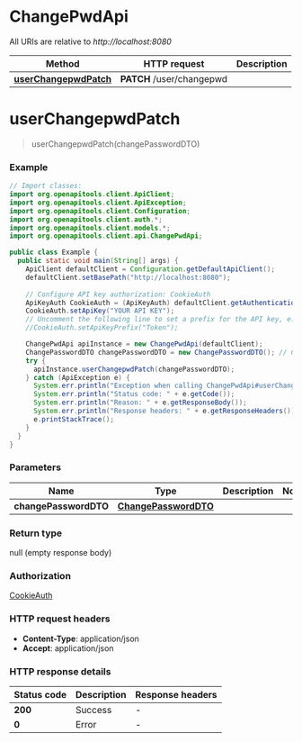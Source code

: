 # ChangePwdApi

All URIs are relative to *http://localhost:8080*

| Method | HTTP request | Description |
|------------- | ------------- | -------------|
| [**userChangepwdPatch**](ChangePwdApi.md#userChangepwdPatch) | **PATCH** /user/changepwd |  |


<a id="userChangepwdPatch"></a>
# **userChangepwdPatch**
> userChangepwdPatch(changePasswordDTO)



### Example
```java
// Import classes:
import org.openapitools.client.ApiClient;
import org.openapitools.client.ApiException;
import org.openapitools.client.Configuration;
import org.openapitools.client.auth.*;
import org.openapitools.client.models.*;
import org.openapitools.client.api.ChangePwdApi;

public class Example {
  public static void main(String[] args) {
    ApiClient defaultClient = Configuration.getDefaultApiClient();
    defaultClient.setBasePath("http://localhost:8080");
    
    // Configure API key authorization: CookieAuth
    ApiKeyAuth CookieAuth = (ApiKeyAuth) defaultClient.getAuthentication("CookieAuth");
    CookieAuth.setApiKey("YOUR API KEY");
    // Uncomment the following line to set a prefix for the API key, e.g. "Token" (defaults to null)
    //CookieAuth.setApiKeyPrefix("Token");

    ChangePwdApi apiInstance = new ChangePwdApi(defaultClient);
    ChangePasswordDTO changePasswordDTO = new ChangePasswordDTO(); // ChangePasswordDTO | 
    try {
      apiInstance.userChangepwdPatch(changePasswordDTO);
    } catch (ApiException e) {
      System.err.println("Exception when calling ChangePwdApi#userChangepwdPatch");
      System.err.println("Status code: " + e.getCode());
      System.err.println("Reason: " + e.getResponseBody());
      System.err.println("Response headers: " + e.getResponseHeaders());
      e.printStackTrace();
    }
  }
}
```

### Parameters

| Name | Type | Description  | Notes |
|------------- | ------------- | ------------- | -------------|
| **changePasswordDTO** | [**ChangePasswordDTO**](ChangePasswordDTO.md)|  | |

### Return type

null (empty response body)

### Authorization

[CookieAuth](../README.md#CookieAuth)

### HTTP request headers

 - **Content-Type**: application/json
 - **Accept**: application/json

### HTTP response details
| Status code | Description | Response headers |
|-------------|-------------|------------------|
| **200** | Success |  -  |
| **0** | Error |  -  |

